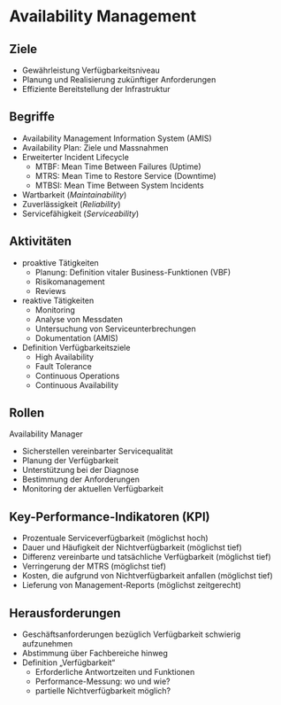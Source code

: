 # Availability Management

## Ziele

- Gewährleistung Verfügbarkeitsniveau
- Planung und Realisierung zukünftiger Anforderungen
- Effiziente Bereitstellung der Infrastruktur

## Begriffe

- Availability Management Information System (AMIS)
- Availability Plan: Ziele und Massnahmen
- Erweiterter Incident Lifecycle
    - MTBF: Mean Time Between Failures (Uptime)
    - MTRS: Mean Time to Restore Service (Downtime)
    - MTBSI: Mean Time Between System Incidents
- Wartbarkeit (_Maintainability_)
- Zuverlässigkeit (_Reliability_)
- Servicefähigkeit (_Serviceability_)

## Aktivitäten

- proaktive Tätigkeiten
    - Planung: Definition vitaler Business-Funktionen (VBF)
    - Risikomanagement
    - Reviews
- reaktive Tätigkeiten
    - Monitoring
    - Analyse von Messdaten
    - Untersuchung von Serviceunterbrechungen
    - Dokumentation (AMIS)
- Definition Verfügbarkeitsziele
    - High Availability
    - Fault Tolerance
    - Continuous Operations
    - Continuous Availability

## Rollen

Availability Manager

- Sicherstellen vereinbarter Servicequalität
- Planung der Verfügbarkeit
- Unterstützung bei der Diagnose
- Bestimmung der Anforderungen
- Monitoring der aktuellen Verfügbarkeit

## Key-Performance-Indikatoren (KPI)

- Prozentuale Serviceverfügbarkeit (möglichst hoch)
- Dauer und Häufigkeit der Nichtverfügbarkeit (möglichst tief)
- Differenz vereinbarte und tatsächliche Verfügbarkeit (möglichst tief)
- Verringerung der MTRS (möglichst tief)
- Kosten, die aufgrund von Nichtverfügbarkeit anfallen (möglichst tief)
- Lieferung von Management-Reports (möglichst zeitgerecht)

## Herausforderungen

- Geschäftsanforderungen bezüglich Verfügbarkeit schwierig aufzunehmen
- Abstimmung über Fachbereiche hinweg
- Definition „Verfügbarkeit“
    - Erforderliche Antwortzeiten und Funktionen
    - Performance-Messung: wo und wie? 
    - partielle Nichtverfügbarkeit möglich?
